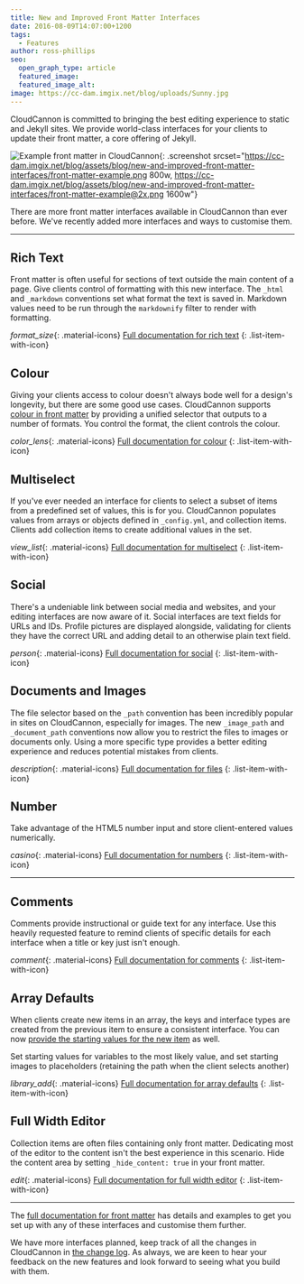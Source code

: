 ```yaml
---
title: New and Improved Front Matter Interfaces
date: 2016-08-09T14:07:00+1200
tags:
  - Features
author: ross-phillips
seo:
  open_graph_type: article
  featured_image:
  featured_image_alt:
image: https://cc-dam.imgix.net/blog/uploads/Sunny.jpg
---
```

CloudCannon is committed to bringing the best editing experience to static and Jekyll sites. We provide world-class interfaces for your clients to update their front matter, a core offering of Jekyll.

![Example front matter in CloudCannon](https://cc-dam.imgix.net/blog/assets/blog/new-and-improved-front-matter-interfaces/front-matter-example.png){: .screenshot srcset="https://cc-dam.imgix.net/blog/assets/blog/new-and-improved-front-matter-interfaces/front-matter-example.png 800w, https://cc-dam.imgix.net/blog/assets/blog/new-and-improved-front-matter-interfaces/front-matter-example@2x.png 1600w"}

There are more front matter interfaces available in CloudCannon than ever before. We've recently added more interfaces and ways to customise them.

---

## Rich Text

Front matter is often useful for sections of text outside the main content of a page. Give clients control of formatting with this new interface. The `_html` and `_markdown` conventions set what format the text is saved in. Markdown values need to be run through the `markdownify` filter to render with formatting.

*format\_size*{: .material-icons} [Full documentation for rich text](https://docs.cloudcannon.com/editing/front-matter/#rich-text)
{: .list-item-with-icon}

## Colour

Giving your clients access to colour doesn't always bode well for a design's longevity, but there are some good use cases. CloudCannon supports [colour in front matter](https://docs.cloudcannon.com/editing/front-matter/#colour) by providing a unified selector that outputs to a number of formats. You control the format, the client controls the colour.

*color\_lens*{: .material-icons} [Full documentation for colour](https://docs.cloudcannon.com/editing/front-matter/#colour)
{: .list-item-with-icon}

## Multiselect

If you've ever needed an interface for clients to select a subset of items from a predefined set of values, this is for you. CloudCannon populates values from arrays or objects defined in `_config.yml`, and collection items. Clients add collection items to create additional values in the set.

*view\_list*{: .material-icons} [Full documentation for multiselect](https://docs.cloudcannon.com/editing/front-matter/#multiselect)
{: .list-item-with-icon}

## Social

There's a undeniable link between social media and websites, and your editing interfaces are now aware of it. Social interfaces are text fields for URLs and IDs. Profile pictures are displayed alongside, validating for clients they have the correct URL and adding detail to an otherwise plain text field.

*person*{: .material-icons} [Full documentation for social](https://docs.cloudcannon.com/editing/front-matter/#social)
{: .list-item-with-icon}

## Documents and Images

The file selector based on the `_path` convention has been incredibly popular in sites on CloudCannon, especially for images. The new `_image_path` and `_document_path` conventions now allow you to restrict the files to images or documents only. Using a more specific type provides a better editing experience and reduces potential mistakes from clients.

*description*{: .material-icons} [Full documentation for files](https://docs.cloudcannon.com/editing/front-matter/#file)
{: .list-item-with-icon}

## Number

Take advantage of the HTML5 number input and store client-entered values numerically.

*casino*{: .material-icons} [Full documentation for numbers](https://docs.cloudcannon.com/editing/front-matter/#number)
{: .list-item-with-icon}

---

## Comments

Comments provide instructional or guide text for any interface. Use this heavily requested feature to remind clients of specific details for each interface when a title or key just isn't enough.

*comment*{: .material-icons} [Full documentation for comments](https://docs.cloudcannon.com/editing/front-matter/#comment)
{: .list-item-with-icon}

## Array Defaults

When clients create new items in an array, the keys and interface types are created from the previous item to ensure a consistent interface. You can now [provide the starting values for the new item](https://docs.cloudcannon.com/editing/front-matter/#array-defaults) as well.

Set starting values for variables to the most likely value, and set starting images to placeholders (retaining the path when the client selects another)

*library\_add*{: .material-icons} [Full documentation for array defaults](https://docs.cloudcannon.com/editing/front-matter/#array-defaults)
{: .list-item-with-icon}

## Full Width Editor

Collection items are often files containing only front matter. Dedicating most of the editor to the content isn't the best experience in this scenario. Hide the content area by setting `_hide_content: true` in your front matter.

*edit*{: .material-icons} [Full documentation for full width editor](https://docs.cloudcannon.com/editing/content-editor/#hiding-the-content-area)
{: .list-item-with-icon}

---

The [full documentation for front matter](/documentation/edit/interfaces/front-matter-editor/) has details and examples to get you set up with any of these interfaces and customise them further.

We have more interfaces planned, keep track of all the changes in CloudCannon in [the change log](https://cloudcannon.com/changelog/). As always, we are keen to hear your feedback on the new features and look forward to seeing what you build with them.
